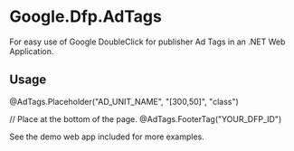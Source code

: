 Google.Dfp.AdTags
=================

For easy use of Google DoubleClick for publisher Ad Tags in an .NET Web Application.

## Usage

@AdTags.Placeholder("AD_UNIT_NAME", "[300,50]", "class")

// Place at the bottom of the page.
@AdTags.FooterTag("YOUR_DFP_ID")

See the demo web app included for more examples.
